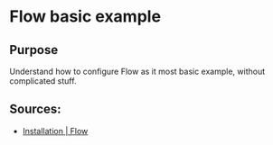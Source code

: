 # Flow basic example

## Purpose

Understand how to configure Flow as it most basic example, without complicated stuff.

## Sources:

* [Installation | Flow](https://flow.org/en/docs/install/)
